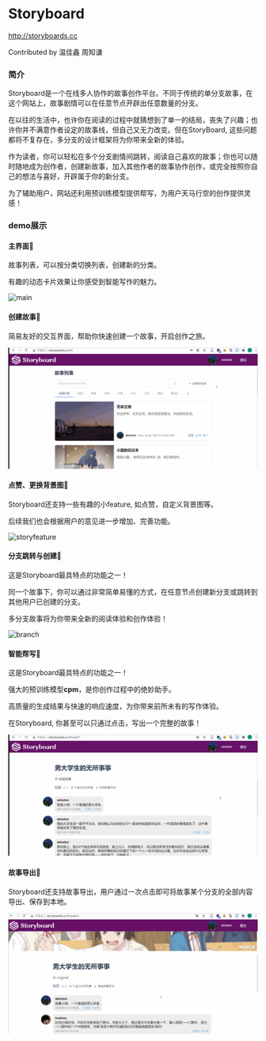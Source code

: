 # Storyboard

http://storyboards.cc

Contributed by 温佳鑫 周知谦

### 简介

Storyboard是一个在线多人协作的故事创作平台。不同于传统的单分支故事，在这个网站上，故事剧情可以在任意节点开辟出任意数量的分支。

在以往的生活中，也许你在阅读的过程中就猜想到了单一的结局，丧失了兴趣；也许你并不满意作者设定的故事线，但自己又无力改变。但在StoryBoard,  这些问题都将不复存在，多分支的设计框架将为你带来全新的体验。

作为读者，你可以轻松在多个分支剧情间跳转，阅读自己喜欢的故事；你也可以随时随地成为创作者，创建新故事，加入其他作者的故事协作创作，或完全按照你自己的想法与喜好，开辟属于你的新分支。

为了辅助用户，网站还利用预训练模型提供帮写，为用户天马行空的创作提供灵感！

### demo展示

#### 主界面:art:

故事列表，可以按分类切换列表，创建新的分类。

有趣的动态卡片效果让你感受到智能写作的魅力。

![main](pic/main.gif)

#### 创建故事:speech_balloon:

简易友好的交互界面，帮助你快速创建一个故事，开启创作之旅。

![createstory](pic/createstory.gif)

#### 点赞、更换背景图:sparkling_heart:

Storyboard还支持一些有趣的小feature, 如点赞，自定义背景图等。

后续我们也会根据用户的意见进一步增加、完善功能。

![storyfeature](pic/storyfeature.gif)

#### 分支跳转与创建:evergreen_tree:

这是Storyboard最具特点的功能之一！

同一个故事下，你可以通过非常简单易懂的方式，在任意节点创建新分支或跳转到其他用户已创建的分支。

多分支故事将为你带来全新的阅读体验和创作体验！

![branch](pic/branch-1621476295745.gif)

#### 智能帮写:robot:

这是Storyboard最具特点的功能之一！

强大的预训练模型**cpm**，是你创作过程中的绝妙助手。

高质量的生成结果与快速的响应速度，为你带来前所未有的写作体验。

在Storyboard, 你甚至可以只通过点击，写出一个完整的故事！

![gen](pic/gen.gif)

#### 故事导出:book:

Storyboard还支持故事导出，用户通过一次点击即可将故事某个分支的全部内容导出、保存到本地。

![dump](pic/dump.gif)

